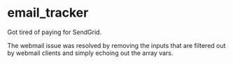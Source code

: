 # email_tracker
Got tired of paying for SendGrid. 

The webmail issue was resolved by removing the inputs that are filtered out by webmail clients and simply echoing out the array vars. 
